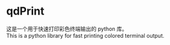 # qdPrint

这是一个用于快速打印彩色终端输出的 python 库。  
This is a python library for fast printing colored terminal output.

